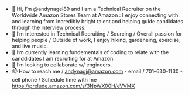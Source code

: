 - 👋 Hi, I’m @andynagel89 and I am a Technical Recruiter on the Worldwide Amazon Stores Team at Amazon : I enjoy connecting with and learning from incredibly bright talent and helping guide candidates through the interview process. 
- 👀 I’m interested in Technical Recruiting / Sourcing / Overall passion for helping people / Outside of work, I enjoy hiking, gardeneing, exercise, and live music. 
- 🌱 I’m currently learning fundementals of coding to relate with the canddidates I am recruiting for at Amazon. 
- 💞️ I’m looking to collaborate w/ engineers. 
- 📫 How to reach me / andynagj@amazon.com - email / 701-630-1130 - cell phone / Schedule time with me https://prelude.amazon.com/s/3NpWX00H/eVVMX

<!---
andynagel89/andynagel89 is a ✨ special ✨ repository because its `README.md` (this file) appears on your GitHub profile.
You can click the Preview link to take a look at your changes.
--->
